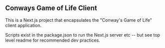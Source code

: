 ## Conways Game of Life Client

This is a Next.js project that encapsulates the "Conway's Game of Life" client application.

Scripts exist in the package.json to run the Next.js server etc -- but see top level readme for recommended dev practices.
